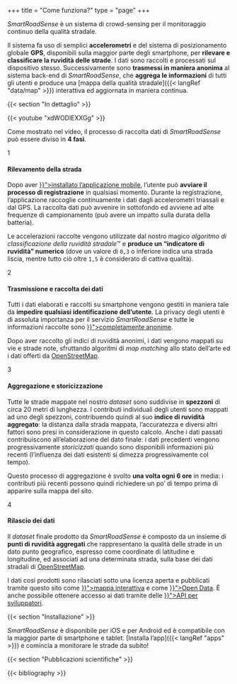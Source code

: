 +++
title = "Come funziona?"
type = "page"
+++

<p class="lead"><i>SmartRoadSense</i> è un sistema di crowd-sensing per il monitoraggio continuo della qualità stradale.</p>

Il sistema fa uso di semplici **accelerometri** e del sistema di posizionamento globale&nbsp;**GPS**, disponibili sulla maggior parte degli smartphone, per **rilevare e classificare la ruvidità delle strade**.
I dati sono raccolti e processati sul dispositivo stesso.
Successivamente sono **trasmessi in maniera anonima** al sistema back-end di *SmartRoadSense*, che **aggrega le informazioni** di tutti gli utenti e produce una [mappa della qualità stradale]({{< langRef "data/map" >}}) interattiva ed aggiornata in maniera continua.

{{< section "In dettaglio" >}}

{{< youtube "xdWODlEXXGg" >}}

Come mostrato nel video, il processo di raccolta dati di *SmartRoadSense* può essere diviso in **4&nbsp;fasi**.

<div class="row cards-sequence scroll-in">
    <div class="col-lg-6">
        <div class="card trans-offset-1">
            <div class="card-counter">1</div>
            <div class="card-body">
                <h4 class="card-title">Rilevamento della strada</h4>
                <p>
                Dopo aver <a href="{{< langRef "apps" >}}">installato l’applicazione mobile</a>, l’utente può <b>avviare il processo di registrazione</b> in qualsiasi momento.
                Durante la registrazione, l’applicazione raccoglie continuamente i dati dagli accelerometri triassali e dal GPS.
                La raccolta dati può avvenire in sottofondo ed avviene ad alte frequenze di campionamento (può avere un impatto sulla durata della batteria).
                </p>
                <p>
                Le accelerazioni raccolte vengono utilizzate dal nostro magico <i>algoritmo di classificazione della ruvidità stradale</i>&trade; e <b>produce un “indicatore di ruvidità” numerico</b> (dove un valore di <code>0,3</code> o inferiore indica una strada liscia, mentre tutto ciò oltre <code>1,5</code> è considerato di cattiva qualità).
                </p>
            </div>
        </div>
    </div>
    <div class="col-lg-6">
        <div class="card trans-offset-2">
            <div class="card-counter">2</div>
            <div class="card-body">
                <h4 class="card-title">Trasmissione e raccolta dei dati</h4>
                <p>
                Tutti i dati elaborati e raccolti su smartphone vengono gestiti in maniera tale da <b>impedire qualsiasi identificazione dell’utente</b>.
                La privacy degli utenti è di assoluta importanza per il servizio <i>SmartRoadSense</i> e tutte le informazioni raccolte sono <a href="{{< langRef "data/privacy" >}}">completamente anonime</a>.
                </p>
                <p>
                Dopo aver raccolto gli indici di ruvidità anonimi, i dati vengono mappati su vie e strade note, sfruttando algoritmi di <i>map matching</i> allo stato dell’arte ed i dati offerti da <a href="https://www.openstreetmap.org">OpenStreetMap</a>.
                </p>
            </div>
        </div>
    </div>
    <div class="col-lg-6">
        <div class="card trans-offset-3">
            <div class="card-counter">3</div>
            <div class="card-body">
                <h4 class="card-title">Aggregazione e storicizzazione</h4>
                <p>
                Tutte le strade mappate nel nostro <i>dataset</i> sono suddivise in <b>spezzoni</b> di circa 20&nbsp;metri di lunghezza.
                I contributi individuali degli utenti sono mappati ad uno degli spezzoni, contribuendo quindi al suo <b>indice di ruvidità aggregato</b>: la distanza dalla strada mappata, l’accuratezza e diversi altri fattori sono presi in considerazione in questo calcolo.
                Anche i dati passati contribuiscono all’elaborazione del dato finale: i dati precedenti vengono progressivamente <i>storicizzati</i> quando sono disponibili informazioni più recenti (l’influenza dei dati esistenti si dimezza progressivamente col tempo).
                </p>
                <p>
                Questo processo di aggregazione è svolto <b>una volta ogni 6&nbsp;ore</b> in media: i contributi più recenti possono quindi richiedere un po’ di tempo prima di apparire sulla mappa del sito.
                </p>
            </div>
        </div>
    </div>
    <div class="col-lg-6">
        <div class="card trans-offset-4">
            <div class="card-counter">4</div>
            <div class="card-body">
                <h4 class="card-title">Rilascio dei dati</h4>
                <p>
                Il <i>dataset</i> finale prodotto da <i>SmartRoadSense</i> è composto da un insieme di <b>punti di ruvidità aggregati</b> che rappresentano la qualità delle strade in un dato punto geografico, espresso come coordinate di latitudine e longitudine, ed associati ad una determinata strada, sulla base dei dati stradali di <a href="https://www.openstreetmap.org">OpenStreetMap</a>.
                </p>
                <p>
                I dati così prodotti sono rilasciati sotto una licenza aperta e pubblicati tramite questo sito come <a href="{{< langRef "data/map" >}}">mappa interattiva</a> e come <a href="{{< langRef "data/open-data" >}}">Open Data</a>.
                È anche possibile ottenere accesso ai dati tramite delle <a href="{{< langRef "data/developers" >}}">API per sviluppatori</a>.
                </p>
            </div>
        </div>
    </div>
</div>

{{< section "Installazione" >}}

*SmartRoadSense* è disponibile per iOS e per Android ed è compatibile con la maggior parte di smartphone e tablet. [Installa l’app]({{< langRef "apps" >}}) e comincia a monitorare le strade da subito!

{{< section "Pubblicazioni scientifiche" >}}

{{< bibliography >}}
